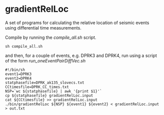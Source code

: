 # gradientRelLoc
A set of programs for calculating the relative location of seismic events using differential time measurements.

Compile by running the *compile_all.sh* script.  

```
sh compile_all.sh
```

and then, for a couple of events, e.g. DPRK3 and DPRK4, run using a script of the form *run_oneEventPairDiffVec.sh*  

```
#!/bin/sh
event1=DPRK3
event2=DPRK4
statphasefile=DPRK_ak135_slovecs.txt
CCtimesfile=DPRK_CC_times.txt
NSP=`wc ${statphasefile} | awk '{print $1}'`
cp ${statphasefile} gradientRelLoc.input
cat ${CCtimesfile} >> gradientRelLoc.input
./bin/gradientRelLoc ${NSP} ${event1} ${event2} < gradientRelLoc.input > out.txt
``` 
